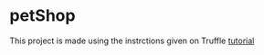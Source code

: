 # petShop
This project is made using the instrctions given on Truffle [tutorial](https://www.trufflesuite.com/tutorial)
